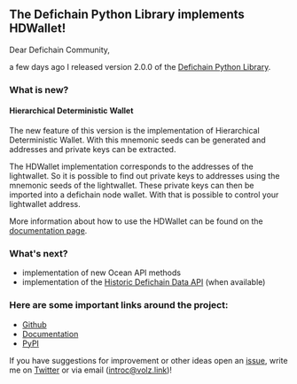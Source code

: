 ## The Defichain Python Library implements HDWallet!

Dear Defichain Community,

a few days ago I released version 2.0.0 of the [Defichain Python Library](https://github.com/eric-volz/DefichainPython).

### What is new?
#### Hierarchical Deterministic Wallet
The new feature of this version is the implementation of Hierarchical Deterministic Wallet. 
With this mnemonic seeds can be generated and addresses and private keys can be extracted.

The HDWallet implementation corresponds to the addresses of the lightwallet. 
So it is possible to find out private keys to addresses using the mnemonic seeds of the lightwallet.
These private keys can then be imported into a defichain node wallet. 
With that is possible to control your lightwallet address.

More information about how to use the HDWallet can be found on the 
[documentation page](https://docs.defichain-python.de/build/html/api/hdwallet/index.html).

### What's next?
- implementation of new Ocean API methods
- implementation of the [Historic Defichain Data API](https://github.com/DeFiCh/dfips/issues/209) (when available)

### Here are some important links around the project:
- [Github](https://github.com/eric-volz/DefichainPython)
- [Documentation](https://docs.defichain-python.de/)
- [PyPI](https://pypi.org/project/defichain/)

If you have suggestions for improvement
or other ideas open an [issue](https://github.com/eric-volz/DefichainPython/issues), 
write me on [Twitter](https://twitter.com/Intr0c) or via email (introc@volz.link)!
